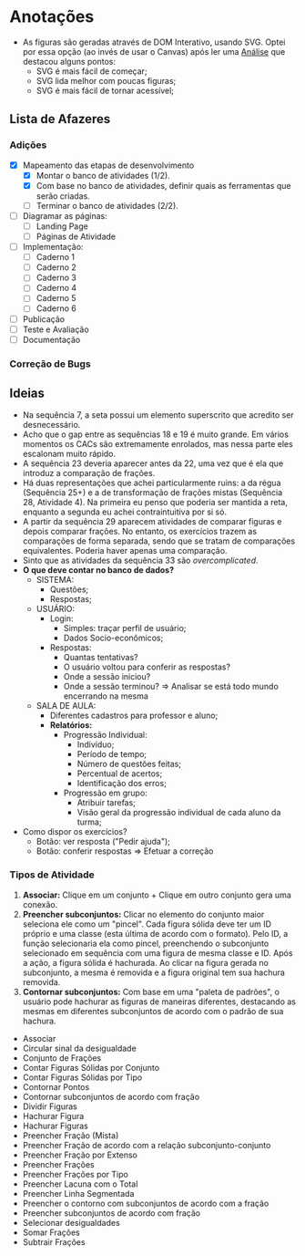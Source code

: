 # Anotações
- As figuras são geradas através de DOM Interativo, usando SVG. Optei por essa opção (ao invés de usar o Canvas) após ler uma [Análise](https://css-tricks.com/when-to-use-svg-vs-when-to-use-canvas/) que destacou alguns pontos:
    - SVG é mais fácil de começar;
    - SVG lida melhor com poucas figuras;
    - SVG é mais fácil de tornar acessível;

## Lista de Afazeres
### Adições
- [x] Mapeamento das etapas de desenvolvimento
    - [x] Montar o banco de atividades (1/2).
    - [x] Com base no banco de atividades, definir quais as ferramentas que serão criadas.
    - [ ] Terminar o banco de atividades (2/2).
- [ ] Diagramar as páginas:
    - [ ] Landing Page
    - [ ] Páginas de Atividade
- [ ] Implementação:
    - [ ] Caderno 1
    - [ ] Caderno 2
    - [ ] Caderno 3
    - [ ] Caderno 4
    - [ ] Caderno 5
    - [ ] Caderno 6
- [ ] Publicação
- [ ] Teste e Avaliação
- [ ] Documentação
### Correção de Bugs

## Ideias
- Na sequência 7, a seta possui um elemento superscrito que acredito ser desnecessário.
- Acho que o gap entre as sequências 18 e 19 é muito grande. Em vários momentos os CACs são extremamente enrolados, mas nessa parte eles escalonam muito rápido.
- A sequência 23 deveria aparecer antes da 22, uma vez que é ela que introduz a comparação de frações.
- Há duas representações que achei particularmente ruins: a da régua (Sequência 25+) e a de transformação de frações mistas (Sequência 28, Atividade 4). Na primeira eu penso que poderia ser mantida a reta, enquanto a segunda eu achei contraintuitiva por si só.
- A partir da sequência 29 aparecem atividades de comparar figuras e depois comparar frações. No entanto, os exercícios trazem as comparações de forma separada, sendo que se tratam de comparações equivalentes. Poderia haver apenas uma comparação.
- Sinto que as atividades da sequência 33 são _overcomplicated_.
- **O que deve contar no banco de dados?**
    - SISTEMA:
        - Questões;
        - Respostas;
    - USUÁRIO:
        - Login:
            - Simples: traçar perfil de usuário;
            - Dados Socio-econômicos;
        - Respostas:
            - Quantas tentativas?
            - O usuário voltou para conferir as respostas?
            - Onde a sessão iniciou?
            - Onde a sessão terminou? => Analisar se está todo mundo encerrando na mesma
    - SALA DE AULA:
        - Diferentes cadastros para professor e aluno;
        - **Relatórios:**
            - Progressão Individual:
                - Indivíduo;
                - Período de tempo;
                - Número de questões feitas;
                - Percentual de acertos;
                - Identificação dos erros;
            - Progressão em grupo:
                - Atribuir tarefas;
                - Visão geral da progressão individual de cada aluno da turma;
- Como dispor os exercícios?
    - Botão: ver resposta ("Pedir ajuda");
    - Botão: conferir respostas => Efetuar a correção

### Tipos de Atividade
1. **Associar:** Clique em um conjunto + Clique em outro conjunto gera uma conexão.
2. **Preencher subconjuntos:** Clicar no elemento do conjunto maior seleciona ele como um "pincel". Cada figura sólida deve ter um ID próprio e uma classe (esta última de acordo com o formato). Pelo ID, a função selecionaria ela como pincel, preenchendo o subconjunto selecionado em sequência com uma figura de mesma classe e ID. Após a ação, a figura sólida é hachurada. Ao clicar na figura gerada no subconjunto, a mesma é removida e a figura original tem sua hachura removida.
3. **Contornar subconjuntos:** Com base em uma "paleta de padrões", o usuário pode hachurar as figuras de maneiras diferentes, destacando as mesmas em diferentes subconjuntos de acordo com o padrão de sua hachura.
- Associar
- Circular sinal da desigualdade
- Conjunto de Frações
- Contar Figuras Sólidas por Conjunto
- Contar Figuras Sólidas por Tipo
- Contornar Pontos
- Contornar subconjuntos de acordo com fração
- Dividir Figuras
- Hachurar Figura
- Hachurar Figuras
- Preencher Fração (Mista)
- Preencher Fração de acordo com a relação subconjunto-conjunto
- Preencher Fração por Extenso
- Preencher Frações
- Preencher Frações por Tipo
- Preencher Lacuna com o Total
- Preencher Linha Segmentada
- Preencher o contorno com subconjuntos de acordo com a fração
- Preencher subconjuntos de acordo com fração
- Selecionar desigualdades
- Somar Frações
- Subtrair Frações